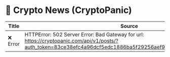 # 📰 Crypto News (CryptoPanic)

| Title | Source |
|-------|--------|
| ❌ Error | HTTPError: 502 Server Error: Bad Gateway for url: https://cryptopanic.com/api/v1/posts/?auth_token=83ce38efc4a96dcf5edc1886ba5f29256aef9ca8&public=true&kind=news |